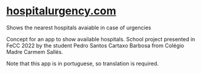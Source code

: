 # [hospitalurgency.com](https://hospitalurgency.auser.catvibers.me)

Shows the nearest hospitals avaiable in case of urgencies


Concept for an app to show available hospitals. School project presented in FeCC 2022 by the student Pedro Santos Cartaxo Barbosa from Colégio Madre Carmem Sallés.

Note that this app is in portuguese, so translation is required.
